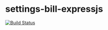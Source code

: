# settings-bill-expressjs
[![Build Status](https://travis-ci.org/sixolisiwe/settings-bill-expressjs.svg?branch=master)](https://travis-ci.org/sixolisiwe/settings-bill-expressjs)

